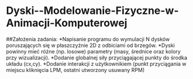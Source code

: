 # Dyski--Modelowanie-Fizyczne-w-Animacji-Komputerowej
##Założenia zadania:
*Napisanie programu do wymulacji N dysków poruszających się w płaszczyźnie 2D z odbiciami od brzegów.
*Dyski powinny mieć różne (np. losowe) parametry (masy, średnice oraz kolory przy wizualizacji).
*Dodanie globalnej siły przyciągającej punkty do środka układu (cx,cy).
*Dodanie interakcji z użytkownikiem (punkt przyciągania w miejscu kliknięcia LPM, ostatni utworzony usuwany RPM)
